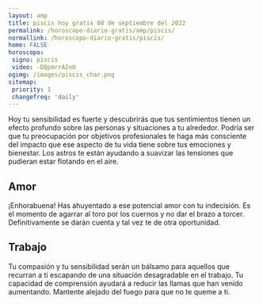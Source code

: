 ```yaml
---
layout: amp
title: piscis hoy gratis 08 de septiembre del 2022 
permalink: /horoscopo-diario-gratis/amp/piscis/
normallink: /horoscopo-diario-gratis/piscis/
home: FALSE
horoscopo:
 signo: piscis
 video: -DQpmrrAIeU
ogimg: /images/piscis_char.png
sitemap:
 priority: 1
 changefreq: 'daily'
---
```



Hoy tu sensibilidad es fuerte y descubrirás que tus sentimientos tienen un efecto profundo sobre las personas y situaciones a tu alrededor. Podría ser que tu preocupación por objetivos profesionales te haga más consciente del impacto que ese aspecto de tu vida tiene sobre tus emociones y bienestar. Los astros te están ayudando a suavizar las tensiones que pudieran estar flotando en el aire.

## Amor

¡Enhorabuena! Has ahuyentado a ese potencial amor con tu indecisión. Es el momento de agarrar al toro por los cuernos y no dar el brazo a torcer. Definitivamente se darán cuenta y tal vez te de otra oportunidad.

## Trabajo

Tu compasión y tu sensibilidad serán un bálsamo para aquellos que recurran a ti escapando de una situación desagradable en el trabajo. Tu capacidad de comprensión ayudará a reducir las llamas que han venido aumentando. Mantente alejado del fuego para que no te queme a ti.